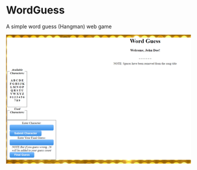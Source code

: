 # WordGuess
A simple word guess (Hangman) web game

<img src="https://github.com/elimalone19/WordGuess/blob/main/img.png">
